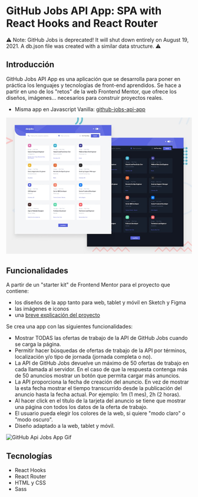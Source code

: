 # GitHub Jobs API App: SPA with React Hooks and React Router

⚠️ Note: GitHub Jobs is deprecated! It will shut down entirely on August 19, 2021. A db.json file was created with a similar data structure. ⚠️

## Introducción

GitHub Jobs API App es una aplicación que se desarrolla para poner en práctica los lenguajes y tecnologías de front-end aprendidos. Se hace a partir en uno de los "retos" de la web Frontend Mentor, que ofrece los diseños, imágenes... necesarios para construir proyectos reales.

- Misma app en Javascript Vanilla: [github-jobs-api-app](https://github.com/mariam-blanco/github-jobs-api-app)

![Design preview for the GitHub Jobs API coding challenge](./src/assets/preview.jpg)

## Funcionalidades

A partir de un "starter kit" de Frontend Mentor para el proyecto que contiene:

- los diseños de la app tanto para web, tablet y móvil en Sketch y Figma
- las imágenes e iconos
- una [breve explicación del proyecto](https://github.com/mariam-blanco/github-jobs-api-app/blob/master/src/assets/README.md)

Se crea una app con las siguientes funcionalidades:

- Mostrar TODAS las ofertas de trabajo de la API de GitHub Jobs cuando se carga la página.
- Permitir hacer búsquedas de ofertas de trabajo de la API por términos, localización y/o tipo de jornada (jornada completa o no).
- La API de GitHub Jobs devuelve un máximo de 50 ofertas de trabajo en cada llamada al servidor. En el caso de que la respuesta contenga más de 50 anuncios mostrar un botón que permita cargar más anuncios.
- La API proporciona la fecha de creación del anuncio. En vez de mostrar la esta fecha mostrar el tiempo transcurrido desde la publicación del anuncio hasta la fecha actual. Por ejemplo: 1m (1 mes), 2h (2 horas).
- Al hacer click en el título de la tarjeta del anuncio se tiene que mostrar una página con todos los datos de la oferta de trabajo.
- El usuario pueda elegir los colores de la web, si quiere "modo claro" o "modo oscuro".
- Diseño adaptado a la web, tablet y móvil.

![GitHub Api Jobs App Gif](https://github.com/mariam-blanco/react-github-jobs-app/blob/master/src/assets/responsive.gif)

## Tecnologías

- React Hooks
- React Router
- HTML y CSS
- Sass
